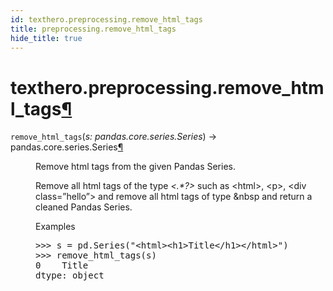 ```yaml
---
id: texthero.preprocessing.remove_html_tags
title: preprocessing.remove_html_tags
hide_title: true
---
```


<div>
<div class="section" id="texthero-preprocessing-remove-html-tags">
<h1>texthero.preprocessing.remove_html_tags<a class="headerlink" href="#texthero-preprocessing-remove-html-tags" title="Permalink to this headline">¶</a></h1>
<dl class="py function">
<dt id="texthero.preprocessing.remove_html_tags">
<code class="sig-name descname">remove_html_tags</code><span class="sig-paren">(</span><em class="sig-param"><span class="n">s</span><span class="p">:</span> <span class="n">pandas.core.series.Series</span></em><span class="sig-paren">)</span> → pandas.core.series.Series<a class="headerlink" href="#texthero.preprocessing.remove_html_tags" title="Permalink to this definition">¶</a></dt>
<dd><p>Remove html tags from the given Pandas Series.</p>
<p>Remove all html tags of the type <cite>&lt;.*?&gt;</cite> such as &lt;html&gt;, &lt;p&gt;, &lt;div class=”hello”&gt; and remove all html tags of type &amp;nbsp and return a cleaned Pandas Series.</p>
<p class="rubric">Examples</p>
<div class="doctest highlight-default notranslate"><div class="highlight"><pre><span></span><span class="gp">&gt;&gt;&gt; </span><span class="n">s</span> <span class="o">=</span> <span class="n">pd</span><span class="o">.</span><span class="n">Series</span><span class="p">(</span><span class="s2">"&lt;html&gt;&lt;h1&gt;Title&lt;/h1&gt;&lt;/html&gt;"</span><span class="p">)</span>
<span class="gp">&gt;&gt;&gt; </span><span class="n">remove_html_tags</span><span class="p">(</span><span class="n">s</span><span class="p">)</span>
<span class="go">0    Title</span>
<span class="go">dtype: object</span>
</pre></div>
</div>
</dd></dl>
</div>
</div>
